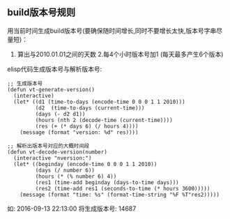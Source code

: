 ## build版本号规则

用当前时间生成build版本号(要确保随时间增长,同时不要增长太快,版本号字串尽量短)：

1. 算出与2010.01.01之间的天数
2.每4个小时版本号加1 (每天最多产生6个版本)

elisp代码生成版本号与解析版本号:


```
;; 生成版本号
(defun vt-generate-version()
  (interactive)
  (let* ((d1 (time-to-days (encode-time 0 0 0 1 1 2010)))
         (d2  (time-to-days (current-time)))
         (days (- d2 d1))
         (hours (nth 2 (decode-time (current-time))))
         (res (+ (* days 6) (/ hours 4))))
    (message (format "version: %d" res))))

;; 解析出版本号对应的大概时间段
(defun vt-decode-version(number)
  (interactive "nversion:")
  (let* ((beginday (encode-time 0 0 0 1 1 2010))
         (days (/ number 6))
         (hours (* (% number 6) 4))
         (res1 (time-add beginday (days-to-time days)))
         (res2 (time-add res1 (seconds-to-time (* hours 3600)))))
    (message (format "time: %s" (format-time-string "%F %T"res2)))))

```

如: 2016-09-13 22:13:00 将生成版本号: 14687
